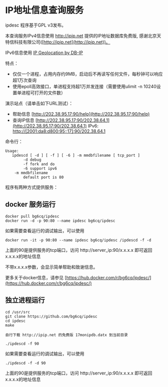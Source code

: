# IP地址信息查询服务

ipdesc 程序基于GPL v3发布。

本查询服务IPv4信息使用 http://ipip.net 提供的IP地址数据库免费版, 感谢北京天特信科技有限公司([http://ipip.net](http://ipip.net))。

IPv6信息使用 <a href='https://db-ip.com'>IP Geolocation by DB-IP</a> 


特点：

* 仅仅一个进程，占用内存约9MB，启动后不再读写任何文件，每秒钟可以响应超1万次查询
* 使用epoll高效接口，单进程支持超1万并发连接（需要使用ulimit -n 10240设置单进程可打开的文件数）

演示站点（请单击如下URL测试）：

* 帮助信息 [http://202.38.95.17:90/help](http://202.38.95.17:90/help)
* 查询IP信息 [http://202.38.95.17:90/202.38.64.1](http://202.38.95.17:90/202.38.64.1) IPv6: [http://[2001:da8:d800:95::17]:90/202.38.64.1](http://[2001:da8:d800:95::17]:90/202.38.64.1)

命令行：
```
Usage:
   ipdescd [ -d ] [ -f ] [ -6 ] -m mmdbfilename [ tcp_port ]
        -d debug
        -f fork and do
        -6 support ipv6
	-m mmdbfilename
        default port is 80
```
程序有两种方式提供服务：

## docker 服务运行

```
docker pull bg6cq/ipdesc
docker run -d -p 90:80 --name ipdesc bg6cq/ipdesc
```
如果需要查看运行的调试输出，可以使用
```
docker run -it -p 90:80 --name ipdesc bg6cq/ipdesc /ipdescd -f -d
```

上面的90是提供服务的tcp端口，访问 http://server_ip:90/x.x.x.x 即可返回x.x.x.x的地址信息

不带x.x.x.x参数，会显示简单帮助和致谢信息。

更多关于docker信息，请参见 [https://hub.docker.com/r/bg6cq/ipdesc/](https://hub.docker.com/r/bg6cq/ipdesc/)

## 独立进程运行

```
cd /usr/src
git clone https://github.com/bg6cq/ipdesc
cd ipdesc
make

自行下载 http://ipip.net 的免费版 17monipdb.datx 到当前目录

./ipdescd -f 90
```

如果需要查看运行的调试输出，可以使用

```
./ipdescd -f -d 90
```

上面的90是提供服务的tcp端口，访问 http://server_ip:90/x.x.x.x 即可返回x.x.x.x的地址信息

